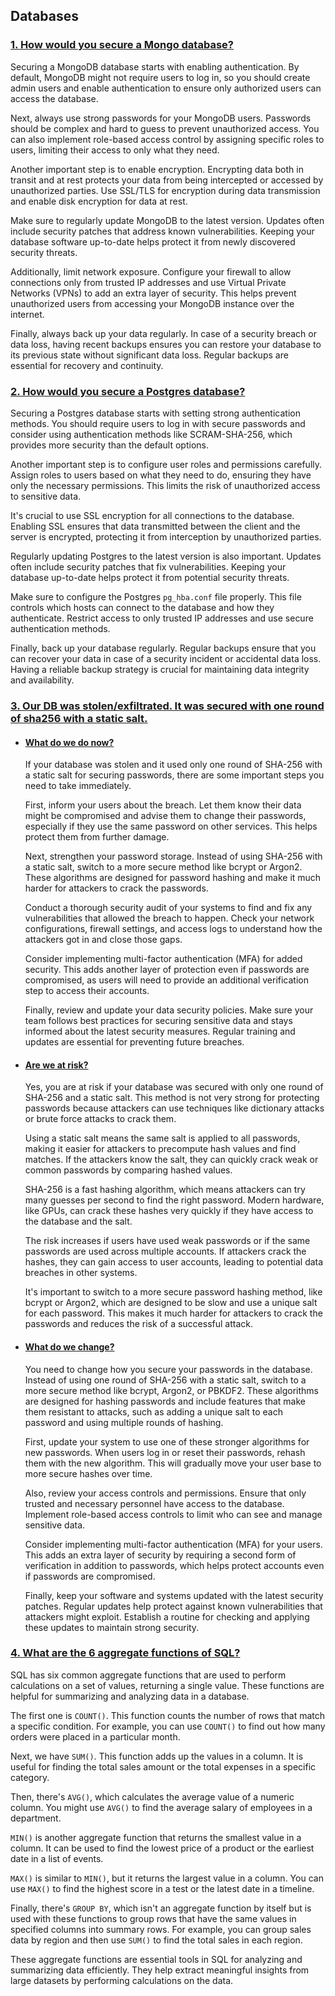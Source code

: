 ## Databases

### [1. How would you secure a Mongo database?]()

Securing a MongoDB database starts with enabling authentication. By default, MongoDB might not require users to log in, so you should create admin users and enable authentication to ensure only authorized users can access the database.

Next, always use strong passwords for your MongoDB users. Passwords should be complex and hard to guess to prevent unauthorized access. You can also implement role-based access control by assigning specific roles to users, limiting their access to only what they need.

Another important step is to enable encryption. Encrypting data both in transit and at rest protects your data from being intercepted or accessed by unauthorized parties. Use SSL/TLS for encryption during data transmission and enable disk encryption for data at rest.

Make sure to regularly update MongoDB to the latest version. Updates often include security patches that address known vulnerabilities. Keeping your database software up-to-date helps protect it from newly discovered security threats.

Additionally, limit network exposure. Configure your firewall to allow connections only from trusted IP addresses and use Virtual Private Networks (VPNs) to add an extra layer of security. This helps prevent unauthorized users from accessing your MongoDB instance over the internet.

Finally, always back up your data regularly. In case of a security breach or data loss, having recent backups ensures you can restore your database to its previous state without significant data loss. Regular backups are essential for recovery and continuity.

### [2. How would you secure a Postgres database?]()

Securing a Postgres database starts with setting strong authentication methods. You should require users to log in with secure passwords and consider using authentication methods like SCRAM-SHA-256, which provides more security than the default options.

Another important step is to configure user roles and permissions carefully. Assign roles to users based on what they need to do, ensuring they have only the necessary permissions. This limits the risk of unauthorized access to sensitive data.

It's crucial to use SSL encryption for all connections to the database. Enabling SSL ensures that data transmitted between the client and the server is encrypted, protecting it from interception by unauthorized parties.

Regularly updating Postgres to the latest version is also important. Updates often include security patches that fix vulnerabilities. Keeping your database up-to-date helps protect it from potential security threats.

Make sure to configure the Postgres `pg_hba.conf` file properly. This file controls which hosts can connect to the database and how they authenticate. Restrict access to only trusted IP addresses and use secure authentication methods.

Finally, back up your database regularly. Regular backups ensure that you can recover your data in case of a security incident or accidental data loss. Having a reliable backup strategy is crucial for maintaining data integrity and availability.

### [3. Our DB was stolen/exfiltrated. It was secured with one round of sha256 with a static salt.]()
 - #### [What do we do now?]()

    If your database was stolen and it used only one round of SHA-256 with a static salt for securing passwords, there are some important steps you need to take immediately.

    First, inform your users about the breach. Let them know their data might be compromised and advise them to change their passwords, especially if they use the same password on other services. This helps protect them from further damage.

    Next, strengthen your password storage. Instead of using SHA-256 with a static salt, switch to a more secure method like bcrypt or Argon2. These algorithms are designed for password hashing and make it much harder for attackers to crack the passwords.

    Conduct a thorough security audit of your systems to find and fix any vulnerabilities that allowed the breach to happen. Check your network configurations, firewall settings, and access logs to understand how the attackers got in and close those gaps.

    Consider implementing multi-factor authentication (MFA) for added security. This adds another layer of protection even if passwords are compromised, as users will need to provide an additional verification step to access their accounts.

    Finally, review and update your data security policies. Make sure your team follows best practices for securing sensitive data and stays informed about the latest security measures. Regular training and updates are essential for preventing future breaches.

- ####  [Are we at risk?]()

    Yes, you are at risk if your database was secured with only one round of SHA-256 and a static salt. This method is not very strong for protecting passwords because attackers can use techniques like dictionary attacks or brute force attacks to crack them.

    Using a static salt means the same salt is applied to all passwords, making it easier for attackers to precompute hash values and find matches. If the attackers know the salt, they can quickly crack weak or common passwords by comparing hashed values.

    SHA-256 is a fast hashing algorithm, which means attackers can try many guesses per second to find the right password. Modern hardware, like GPUs, can crack these hashes very quickly if they have access to the database and the salt.

    The risk increases if users have used weak passwords or if the same passwords are used across multiple accounts. If attackers crack the hashes, they can gain access to user accounts, leading to potential data breaches in other systems.

    It's important to switch to a more secure password hashing method, like bcrypt or Argon2, which are designed to be slow and use a unique salt for each password. This makes it much harder for attackers to crack the passwords and reduces the risk of a successful attack.

- ####  [What do we change?]()

    You need to change how you secure your passwords in the database. Instead of using one round of SHA-256 with a static salt, switch to a more secure method like bcrypt, Argon2, or PBKDF2. These algorithms are designed for hashing passwords and include features that make them resistant to attacks, such as adding a unique salt to each password and using multiple rounds of hashing.

    First, update your system to use one of these stronger algorithms for new passwords. When users log in or reset their passwords, rehash them with the new algorithm. This will gradually move your user base to more secure hashes over time.

    Also, review your access controls and permissions. Ensure that only trusted and necessary personnel have access to the database. Implement role-based access controls to limit who can see and manage sensitive data.

    Consider implementing multi-factor authentication (MFA) for your users. This adds an extra layer of security by requiring a second form of verification in addition to passwords, which helps protect accounts even if passwords are compromised.

    Finally, keep your software and systems updated with the latest security patches. Regular updates help protect against known vulnerabilities that attackers might exploit. Establish a routine for checking and applying these updates to maintain strong security.

### [4. What are the 6 aggregate functions of SQL?]()

SQL has six common aggregate functions that are used to perform calculations on a set of values, returning a single value. These functions are helpful for summarizing and analyzing data in a database.

The first one is `COUNT()`. This function counts the number of rows that match a specific condition. For example, you can use `COUNT()` to find out how many orders were placed in a particular month.

Next, we have `SUM()`. This function adds up the values in a column. It is useful for finding the total sales amount or the total expenses in a specific category.

Then, there's `AVG()`, which calculates the average value of a numeric column. You might use `AVG()` to find the average salary of employees in a department.

`MIN()` is another aggregate function that returns the smallest value in a column. It can be used to find the lowest price of a product or the earliest date in a list of events.

`MAX()` is similar to `MIN()`, but it returns the largest value in a column. You can use `MAX()` to find the highest score in a test or the latest date in a timeline.

Finally, there's `GROUP BY`, which isn't an aggregate function by itself but is used with these functions to group rows that have the same values in specified columns into summary rows. For example, you can group sales data by region and then use `SUM()` to find the total sales in each region.

These aggregate functions are essential tools in SQL for analyzing and summarizing data efficiently. They help extract meaningful insights from large datasets by performing calculations on the data.

